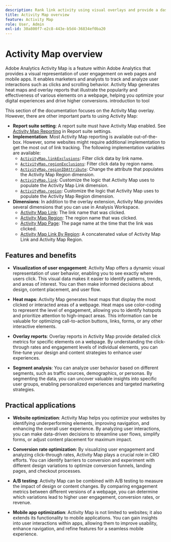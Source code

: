 ```yaml
---
description: Rank link activity using visual overlays and provide a dashboard of real-time analytics to monitor audience engagement of your web pages.
title: Activity Map overview
feature: Activity Map
role: User, Admin
exl-id: 30a800f7-e2c8-443e-b5d4-36834ef0ba20
---
```

# Activity Map overview

Adobe Analytics Activity Map is a feature within Adobe Analytics that provides a visual representation of user engagement on web pages and mobile apps. It enables marketers and analysts to track and analyze user interactions such as clicks and scrolling behavior. Activity Map generates heat maps and overlay reports that illustrate the popularity and effectiveness of various elements on a webpage, helping you optimize your digital experiences and drive higher conversions.
introduction to tool

This section of the documentation focuses on the Activity Map overlay. However, there are other important parts to using Activity Map:

* **Report suite setting**: A report suite must have Activity Map enabled. See [Activity Map Reporting](/help/admin/admin/c-manage-report-suites/c-edit-report-suites/activity-map.md) in Report suite settings.
* **Implementation**: Most Activity Map reporting is available out-of-the-box. However, some websites might require additional implementation to get the most out of link tracking. The following implementation variables are available:
  * [`ActivityMap.linkExclusions`](/help/implement/vars/config-vars/activitymap-linkexclusions.md): Filter click data by link name.
  * [`ActivityMap.regionExclusions`](/help/implement/vars/config-vars/activitymap-regionexclusions.md): Filter click data by region name.
  * [`ActivityMap.regionIDAttribute`](/help/implement/vars/config-vars/activitymap-regionidattribute.md): Change the attribute that populates the Activity Map Region dimension.
  * [`ActivityMap.link`](/help/implement/vars/functions/activitymap-link.md): Customize the logic that Activity Map uses to populate the Activity Map Link dimension.
  * [`ActivityMap.region`](/help/implement/vars/functions/activitymap-region.md): Customize the logic that Activity Map uses to populate the Activity Map Region dimension.
* **Dimensions**: In addition to the overlay extension, Activity Map provides several dimensions that you can use in Analysis Workspace.
  * [Activity Map Link](/help/components/dimensions/activity-map-link.md): The link name that was clicked.
  * [Activity Map Region](/help/components/dimensions/activity-map-region.md): The region name that was clicked.
  * [Activity Map Page](/help/components/dimensions/activity-map-page.md): The page name at the time that the link was clicked.
  * [Activity Map Link By Region](/help/components/dimensions/activity-map-link-by-region.md): A concatenated value of Activity Map Link and Activity Map Region.

## Features and benefits

* **Visualization of user engagement**: Activity Map offers a dynamic visual representation of user behavior, enabling you to see exactly where users click. This visual data makes it easier to identify patterns, trends, and areas of interest. You can then make informed decisions about design, content placement, and user flow.

* **Heat maps**: Activity Map generates heat maps that display the most clicked or interacted areas of a webpage. Heat maps use color-coding to represent the level of engagement, allowing you to identify hotspots and prioritize attention to high-impact areas. This information can be valuable for optimizing call-to-action buttons, links, forms, or any other interactive elements.

* **Overlay reports**: Overlay reports in Activity Map provide detailed click metrics for specific elements on a webpage. By understanding the click-through rates and engagement levels of individual elements, you can fine-tune your design and content strategies to enhance user experiences.

* **Segment analysis**: You can analyze user behavior based on different segments, such as traffic sources, demographics, or personas. By segmenting the data, you can uncover valuable insights into specific user groups, enabling personalized experiences and targeted marketing strategies.

## Practical applications

* **Website optimization**: Activity Map helps you optimize your websites by identifying underperforming elements, improving navigation, and enhancing the overall user experience. By analyzing user interactions, you can make data-driven decisions to streamline user flows, simplify forms, or adjust content placement for maximum impact.

* **Conversion rate optimization**: By visualizing user engagement and analyzing click-through rates, Activity Map plays a crucial role in CRO efforts. You can identify barriers to conversion and experiment with different design variations to optimize conversion funnels, landing pages, and checkout processes.

* **A/B testing**: Activity Map can be combined with A/B testing to measure the impact of design or content changes. By comparing engagement metrics between different versions of a webpage, you can determine which variations lead to higher user engagement, conversion rates, or revenue.

* **Mobile app optimization**: Activity Map is not limited to websites; it also extends its functionality to mobile applications. You can gain insights into user interactions within apps, allowing them to improve usability, enhance navigation, and refine features for a seamless mobile experience.
